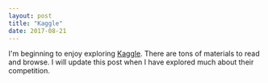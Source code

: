 ```yaml
---
layout: post
title: "Kaggle"
date: 2017-08-21
---
```

I'm beginning to enjoy exploring [Kaggle](https://www.kaggle.com/). There are tons of materials to read and browse. I will update this post when I have explored much about their competition.